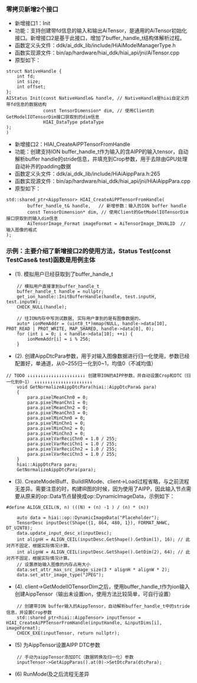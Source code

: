   
### 零拷贝新增2个接口
  * 新增接口1：Init
  * 功能：支持创建带fd信息的输入和输出AiTensor，是通用的AiTensor初始化接口。新增接口2是基于此接口，增加了buffer_handle_t结构体解析过程。
  * 函数定义头文件：ddk/ai_ddk_lib/include/HiAiModelManagerType.h
  * 函数实现源文件：bin/ap/hardware/hiai_ddk/hiai_api/jni/AiTensor.cpp
  * 原型如下：
```
struct NativeHandle {
    int fd;
    int size;
    int offset;
};
AIStatus Init(const NativeHandle& handle, // NativeHandle是hiai自定义的带fd信息的数据结构
              const TensorDimension* dim, // 使用Client的GetModelIOTensorDim接口获取到的dim信息
              HIAI_DataType pdataType
);
)

```
  * 新增接口2：HIAI_CreateAiPPTensorFromHandle
  * 功能：创建支持ION buffer_handle_t作为输入的含AIPP的输入tensor，自动解析buffer handle的stride信息，并填充到Crop参数，用于去除由GPU处理自动补齐的padding数据
  * 函数定义头文件：ddk/ai_ddk_lib/include/HiAiAippPara.h:265
  * 函数实现源文件：bin/ap/hardware/hiai_ddk/hiai_api/jni/HiAiAippPara.cpp
  * 原型如下：
```
std::shared_ptr<AippTensor> HIAI_CreateAiPPTensorFromHandle(
        buffer_handle_t& handle,   // 新增参数：输入的ION buffer handle
        const TensorDimension* dim, // 使用Client的GetModelIOTensorDim接口获取到的输入dim信息
        AiTensorImage_Format imageFormat = AiTensorImage_INVALID  // 输入图像的格式
);
```

### 示例：主要介绍了新增接口2的使用方法，Status Test(const TestCase& test)函数是用例主体
  * (1). 模拟用户已经获取到了buffer_handle_t
```
    // 模拟用户直接拿到buffer_handle_t
    buffer_handle_t handle = nullptr;
    get_ion_handle::InitBufferHandle(handle, test.inputH, test.inputW);
    CHECK_NULL(handle);

    // 往ION内存中写测试数据, 实际用户拿到的是有图像数据的。
    auto* ionMemAddr = (uint8_t*)mmap(NULL, handle->data[10], PROT_READ | PROT_WRITE, MAP_SHARED, handle->data[0], 0);
    for (int i = 0; i < handle->data[10]; ++i) {
        ionMemAddr[i] = i % 256;
    }
```
  * (2). 创建AippDtcPara参数，用于对输入图像数据进行归一化使用，参数已经配置好，单通道，从0~255归一化到0~1，均值0（不减均值）
```
// TODO ↓↓↓↓↓↓↓↓↓↓↓↓↓↓↓↓↓↓↓↓↓↓ 创建带ION的AIPP参数，并自动设置Crop和DTC（归一化到0~1） ↓↓↓↓↓↓↓↓↓↓↓↓↓↓↓↓↓↓↓↓↓↓
    void GetNormalizeAippDtcPara(hiai::AippDtcPara& para)
    {
        para.pixelMeanChn0 = 0;
        para.pixelMeanChn1 = 0;
        para.pixelMeanChn2 = 0;
        para.pixelMeanChn3 = 0;
        para.pixelMinChn0 = 0;
        para.pixelMinChn1 = 0;
        para.pixelMinChn2 = 0;
        para.pixelMinChn3 = 0;
        para.pixelVarReciChn0 = 1.0 / 255;
        para.pixelVarReciChn1 = 1.0 / 255;
        para.pixelVarReciChn2 = 1.0 / 255;
        para.pixelVarReciChn3 = 1.0 / 255;
    }
    hiai::AippDtcPara para;
    GetNormalizeAippDtcPara(para);
```

  * (3). CreateModelBuff、BuildIRMode、client->Load过程省略，与之前流程无差异。需要注意的时，构建IR图的时候，因为使用了AIPP，因此输入节点需要从原来的op::Data节点替换成op::DynamicImageData，示例如下：
```
#define ALIGN_CEIL(N, n) (((N) + (n) -1 ) / (n) * (n))

    auto data = hiai::op::DynamicImageData("Placeholder");
    TensorDesc inputDesc(Shape({1, 864, 480, 1}), FORMAT_NHWC, DT_UINT8);
    data.update_input_desc_x(inputDesc);
    int alignH = ALIGN_CEIL(inputDesc.GetShape().GetDim(1), 16); // 此对齐不固定，根据实际情况计算。
    int alignW = ALIGN_CEIL(inputDesc.GetShape().GetDim(2), 64); // 此对齐不固定，根据实际情况计算。
    // 设置原始输入图像的内存占用大小
    data.set_attr_max_src_image_size(3 * alignH * alignW * 2);
    data.set_attr_image_type("JPEG");
```

  * (4). client->GetModelIOTensorDim之后，使用buffer_handle_t作为ion输入创建AippTensor（输出未设置ion，使用方法比较简单，可自行设置）
```
    // 创建带ION buffer输入的AippTensor，自动解析buffer_handle_t中的stride信息，并设置Crop参数
    std::shared_ptr<hiai::AippTensor> inputTensor = HIAI_CreateAiPPTensorFromHandle(inputHandle, &inputDims[i], imageFormat);
    CHECK_EXE(inputTensor, return nullptr);
```

  * (5) 为AippTensor设置AIPP DTC参数
```
    // 手动为aippTensor添加DTC（数据转换及归一化）参数
    inputTensor->GetAippParas().at(0)->SetDtcPara(dtcPara);
```

  * (6) RunModel及之后流程无差异

